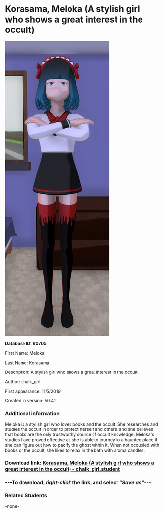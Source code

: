 # Korasama, Meloka (A stylish girl who shows a great interest in the occult)

<img src="../../Files/Images/Korasama, Meloka (A stylish girl who shows a great interest in the occult).png" title="Korasama, Meloka (A stylish girl who shows a great interest in the occult) - chalk_girl">

**Database ID: #0705**

First Name: Meloka

Last Name: Korasama

Description: A stylish girl who shows a great interest in the occult

Author: chalk_girl

First appearance: 11/5/2019

Created in version: V0.41

### Additional information

Meloka is a stylish girl who loves books and the occult. She researches and studies the occult in order to protect herself and others, and she believes that books are the only trustworthy source of occult knowledge. Meloka's studies have proved effective as she is able to journey to a haunted place if she can figure out how to pacify the ghost within it. When not occupied with books or the occult, she likes to relax in the bath with aroma candles.

### Download link: <a href="https://raw.githubusercontent.com/Arbiter1223/Daigaku-Gurashi-Custom-Students/master/Files/Student%20Files/Korasama%2C%20Meloka%20(A%20stylish%20girl%20who%20shows%20a%20great%20interest%20in%20the%20occult)%20-%20chalk_girl.student">Korasama, Meloka (A stylish girl who shows a great interest in the occult) - chalk_girl.student</a>

### ---**To download, _right-click_ the link, and select _"Save as"_**---

### Related Students

-none-
